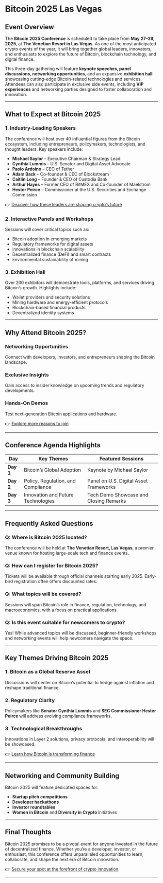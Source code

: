 # Bitcoin 2025 Las Vegas  

## Event Overview  

The **Bitcoin 2025 Conference** is scheduled to take place from **May 27–29, 2025**, at **The Venetian Resort in Las Vegas**. As one of the most anticipated crypto events of the year, it will bring together global leaders, innovators, and enthusiasts to explore the future of Bitcoin, blockchain technology, and digital finance.  

This three-day gathering will feature **keynote speeches, panel discussions, networking opportunities**, and an expansive **exhibition hall** showcasing cutting-edge Bitcoin-related technologies and services. Attendees can also participate in exclusive side events, including **VIP experiences** and networking parties designed to foster collaboration and innovation.  

---

## What to Expect at Bitcoin 2025  

### 1. **Industry-Leading Speakers**  
The conference will host over 40 influential figures from the Bitcoin ecosystem, including entrepreneurs, policymakers, technologists, and thought leaders. Key speakers include:  

- **Michael Saylor** – Executive Chairman & Strategy Lead  
- **Cynthia Lummis** – U.S. Senator and Digital Asset Advocate  
- **Paolo Ardoino** – CEO of Tether  
- **Adam Back** – Co-founder & CEO of Blockstream  
- **Caitlin Long** – Founder & CEO of Custodia Bank  
- **Arthur Hayes** – Former CEO of BitMEX and Co-founder of Maelstrom  
- **Hester Peirce** – Commissioner at the U.S. Securities and Exchange Commission  

👉 [Discover how these leaders are shaping crypto’s future](https://bit.ly/okx-bonus)  

### 2. **Interactive Panels and Workshops**  
Sessions will cover critical topics such as:  
- Bitcoin adoption in emerging markets  
- Regulatory frameworks for digital assets  
- Innovations in blockchain scalability  
- Decentralized finance (DeFi) and smart contracts  
- Environmental sustainability of mining  

### 3. **Exhibition Hall**  
Over 200 exhibitors will demonstrate tools, platforms, and services driving Bitcoin’s growth. Highlights include:  
- Wallet providers and security solutions  
- Mining hardware and energy-efficient protocols  
- Blockchain-based financial products  
- Decentralized identity systems  

---

## Why Attend Bitcoin 2025?  

### Networking Opportunities  
Connect with developers, investors, and entrepreneurs shaping the Bitcoin landscape.  

### Exclusive Insights  
Gain access to insider knowledge on upcoming trends and regulatory developments.  

### Hands-On Demos  
Test next-generation Bitcoin applications and hardware.  

👉 [Explore more reasons to join](https://bit.ly/okx-bonus)  

---

## Conference Agenda Highlights  

| **Day**       | **Key Themes**                              | **Featured Sessions**                          |  
|---------------|---------------------------------------------|------------------------------------------------|  
| **Day 1**     | Bitcoin’s Global Adoption                   | Keynote by Michael Saylor                      |  
| **Day 2**     | Policy, Regulation, and Compliance          | Panel on U.S. Digital Asset Frameworks         |  
| **Day 3**     | Innovation and Future Technologies          | Tech Demo Showcase and Closing Remarks         |  

---

## Frequently Asked Questions  

### **Q: Where is Bitcoin 2025 located?**  
The conference will be held at **The Venetian Resort, Las Vegas**, a premier venue known for hosting large-scale tech and finance events.  

### **Q: How can I register for Bitcoin 2025?**  
Tickets will be available through official channels starting early 2025. Early-bird registration often offers discounted rates.  

### **Q: What topics will be covered?**  
Sessions will span Bitcoin’s role in finance, regulation, technology, and macroeconomics, with a focus on practical applications.  

### **Q: Is this event suitable for newcomers to crypto?**  
Yes! While advanced topics will be discussed, beginner-friendly workshops and networking events will help newcomers navigate the space.  

---

## Key Themes Driving Bitcoin 2025  

### 1. **Bitcoin as a Global Reserve Asset**  
Discussions will center on Bitcoin’s potential to hedge against inflation and reshape traditional finance.  

### 2. **Regulatory Clarity**  
Policymakers like **Senator Cynthia Lummis** and **SEC Commissioner Hester Peirce** will address evolving compliance frameworks.  

### 3. **Technological Breakthroughs**  
Innovations in Layer 2 solutions, privacy protocols, and interoperability will be showcased.  

👉 [Learn how Bitcoin is transforming finance](https://bit.ly/okx-bonus)  

---

## Networking and Community Building  

Bitcoin 2025 will feature dedicated spaces for:  
- **Startup pitch competitions**  
- **Developer hackathons**  
- **Investor roundtables**  
- **Women in Bitcoin** and **Diversity in Crypto** initiatives  

---

## Final Thoughts  

Bitcoin 2025 promises to be a pivotal event for anyone invested in the future of decentralized finance. Whether you’re a developer, investor, or enthusiast, this conference offers unparalleled opportunities to learn, collaborate, and shape the next era of Bitcoin innovation.  

👉 [Secure your spot at the forefront of crypto innovation](https://bit.ly/okx-bonus)  

---  
